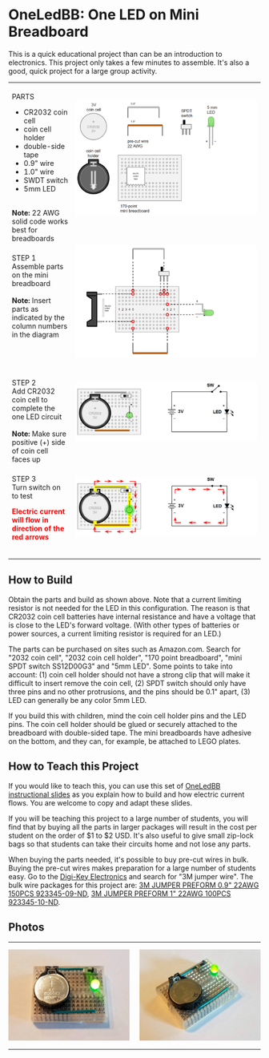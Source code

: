 # OneLedBB: One LED on Mini Breadboard

This is a quick educational project than can be an introduction to electronics. This project only takes a few minutes to assemble. It's also a good, quick project for a large group activity.

<table style="border:none;">
<tr><td width="25%" valign="top">

<br>
PARTS<br>

- CR2032 coin cell <br>
- coin cell holder <br>
- double-side tape <br>
- 0.9&quot; wire <br>
- 1.0&quot; wire <br>
- SWDT switch <br>
- 5mm LED <br>
<br>
<b>Note:</b> 22 AWG solid code works best for breadboards<br>
</td><td>

<img src="oneledbb_step1_parts.png">
<br><br>
  
</td></tr>
<tr><td width="25%" valign="top">

<br>
STEP 1<br>Assemble parts on the mini breadboard<br>
<br>
<b>Note:</b> Insert parts as indicated by the column numbers in the diagram<br>

</td><td>

<img src="oneledbb_step2_build.png">
<br><br>

</td></tr>
<tr><td width="25%" valign="top">

<br>
STEP 2<br>Add CR2032 coin cell to complete the one LED circuit<br>
<br>
<b>Note:</b> Make sure positive (+) side of coin cell faces up<br>

</td><td>

<img src="oneledbb_step3_done.png">
<br><br>

</td></tr>
<tr><td width="25%" valign="top">

<br>
STEP 3<br>Turn switch on to test<br>

<p style="color:red;"><b>Electric current will flow in direction of the red arrows</b></p><br>

</td><td>

<img src="oneledbb_step4_test.png">
<br><br>
  
</td></tr>
</table>

## How to Build

Obtain the parts and build as shown above. Note that a current limiting resistor is not needed for the LED in this configuration. The reason is that CR2032 coin cell batteries have internal resistance and have a voltage that is close to the LED's forward voltage. (With other types of batteries or power sources, a current limiting resistor is required for an LED.)

The parts can be purchased on sites such as Amazon.com. Search for "2032 coin cell", "2032 coin cell holder", "170 point breadboard", "mini SPDT switch SS12D00G3" and "5mm LED". Some points to take into account: (1) coin cell holder should not have a strong clip that will make it difficult to insert remove the coin cell, (2) SPDT switch should only have three pins and no other protrusions, and the pins should be 0.1" apart, (3) LED can generally be any color 5mm LED.

If you build this with children, mind the coin cell holder pins and the LED pins. The coin cell holder should be glued or securely attached to the breadboard with double-sided tape. The mini breadboards have adhesive on the bottom, and they can, for example, be attached to LEGO plates.

## How to Teach this Project

If you would like to teach this, you can use this set of <a href="https://bit.ly/2YEv6Cs">OneLedBB instructional slides</a> as you explain how to build and how electric current flows. You are welcome to copy and adapt these slides.

If you will be teaching this project to a large number of students, you will find that by buying all the parts in larger packages will result in the cost per student on the order of $1 to $2 USD. It's also useful to give small zip-lock bags so that students can take their circuits home and not lose any parts.

When buying the parts needed, it's possible to buy pre-cut wires in bulk. Buying the pre-cut wires makes preparation for a large number of students easy. Go to the <a href="https://www.digikey.com/">Digi-Key Electronics</a> and search for "3M jumper wire". The bulk wire packages for this project are: <a href="https://www.digikey.com/product-detail/en/3m/923345-09-C/923345-09-ND/12206">3M JUMPER PREFORM 0.9" 22AWG 150PCS 923345-09-ND</a>, <a href="https://www.digikey.com/product-detail/en/3m/923345-10-C/923345-10-ND/12207">3M JUMPER PREFORM 1" 22AWG 100PCS 923345-10-ND</a>.

## Photos

<table style="border:none;margin:0px;padding:0px;"><tr style="border:none;margin:0px;padding:0px;vertical-align:top;"><td style="border:none;margin:0px;padding:0px;vertical-align:top;">

<img src="oneledbb_photo.jpg" width=330px><br>

</td><td style="border:none;margin:0px;padding:0px;" width=20px></td><td style="border:none;margin:0px;padding:0px;vertical-align:top;">

<img src="oneledbb_photo_34angle.jpg" width=330px><br>

</td></tr></table>
